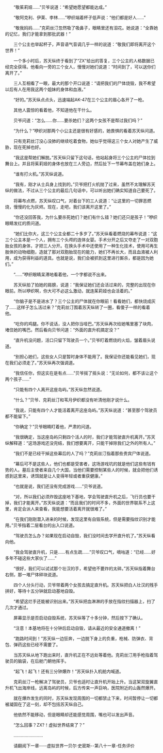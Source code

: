 <div class="read-content j_readContent" id="">
                <p>　　“敬茱莉娅……”贝爷说道：“希望她愿望都能达成。”<p>　　“敬阿克利、伊莱、李林……”咿织端着杯子低声说：“他们都是好人……”<p>　　“敬我妈妈……”克莉丝汀忽然吸了吸鼻子，眼睛里还有泪花。她说道：“全靠她的记忆，我们才能拿到那批武器！”<p>　　三个公主也举起杯子，声音语气音调几乎一样的说道：“敬我们即将离开这个世界！”<p>　　一个多小时后，苏天纵终于看到了“ZX”给出的答复，三个公主的人格数据已经完全获得。他看向一旁的三个女人，慢慢对她们说道：“时间到了，可以送你们离开了。”<p>　　三人互相看了一眼，最大的那个开口说道：“请把我们的尸体烧毁，我不希望以后有人在用我这两个姐妹的身体和血液。”<p>　　“好的。”苏天纵点点头，迅速端起AK-47在三个公主的眉心各开了一枪。<p>　　其他人震惊的看着他，不知道他在干什么。<p>　　贝爷问道：“怎么……你……要杀她们？这两个女孩不是帮过我们吗？”<p>　　“为什么？”咿织对那两个小公主还是很有好感的，她畏惧的看着苏天纵问道。<p>　　只有克莉丝汀没心没肺的继续吃着食物，她似乎觉得这三个女人对她产生了威胁，现在死掉也好。<p>　　“我这是帮她们解脱。”苏天纵只留下这句话，他站起身将三个公主的尸体拉到舞台上。并且将茱莉娅的身体也放在三人旁边，然后扯下一节幕布盖在她们身上。<p>　　“谁有打火机。”苏天纵说道。<p>　　“我有，刚才从士兵身上找到的。”贝爷把打火机抛了过来，虽然不太理解苏天纵的做法，不过从三个公主的最后几句话中，可以听出她们确实知道自己要死了。<p>　　将幕布点燃，苏天纵叹口气，对着台下的三人说道：“让这里的一切罪恶燃烧，慢慢的化为灰烬。现在，走吧，我们该离开这里了。”<p>　　“你还没回答我，为什么要杀死她们？她们有什么错？她们还只是孩子！”咿织眼睛发红的质问道。<p>　　“她们比你大，这三个公主全都二十多岁了。”苏天纵看着燃烧的幕布说道：“这三个公主本是一个人，拥有三个头颅的连体女婴。手术分开之后又夺走了一对双胞胎女孩的身体，才把三人分开。在换头手术中还使用了一种生化技术，使用可再生肢体的动物细胞，造就了那对双胞胎现在的能力，她们不再长大，而且血液被人利用，成为获得利益的道具。也就是说，我们会被抓到这里进行厮杀，都是因为她们。”<p>　　“……”咿织眼睛呆滞地看着他，一个字都说不出来。<p>　　苏天纵拍了拍她的肩膀，说道：“我保证她们还会活过来的，完整的出现在你眼前。所以咿织啊，你大可不必这么激动，就连茱莉娅也会活着的。”<p>　　“你脑子是不是进水了？三个公主的尸体就在你眼前！看看她们，都快烧成灰了……这样子怎么活过来？”克莉丝汀围着苏天纵转了一圈，看傻子一样的看着他。<p>　　“吃你的鸡腿。你不说话，没人把你当哑巴。”苏天纵再次给她嘴里塞了块肉，堵住她的嘴巴。然后看向贝爷问道：“外面的直升机搞定没？”<p>　　“直升机没问题，活口只留下驾驶员一个。”贝爷盯着燃烧的火焰，皱着眉头说道。<p>　　“别担心她们，这些女人只是暂时身体不能用了。我保证你还能看见她们，现在我们必须走了。”苏天纵再次强调道。<p>　　“我信任你，但这实在是有点……”贝爷摇了摇头说：“无论如何，都不该让这个两个孩子……”<p>　　“只能有四个人离开这座岛屿。”苏天纵忽然说道。<p>　　“什么？”贝爷、克莉丝汀和苇月伊织都没有听清他刚才说什么。<p>　　“我说，只能有四个人才能活着离开这座岛屿。”苏天纵说道：“甚至那个驾驶员都不能留下。”<p>　　“你确定？”贝爷眼睛盯着他，严肃的问道。<p>　　“我很确定，当这座岛屿只剩四个活人的时，我们才能驾驶直升机离开。”苏天纵解释道：“这场游戏还没完结，我们想要离开，只能干掉除我们之外的所有人。”<p>　　“我们不是已经干掉这些幕后的人了吗？”克莉丝汀指着那些贵宾尸体说道。<p>　　“幕后可不是这些人，他们也都是受害者，这场游戏坑的就是他们这些有钱有势的人。墓后主使者来自几个大国，当他们需要控制某些人的时候，就会把他们诱惑到这里来，诱饵就是让人变得年轻或者重获健康。”<p>　　“也就是说，我们还没有完成游戏……”贝爷说道。<p>　　“对，所以我们必须炸毁这座地下基地，学会驾驶直升机之后，飞行员也要干掉，我们才能离开。”苏天纵说道：“而且我们的时间不多，外面的世界联系不上这里，肯定会派人来查看，我能想要活着离开就很难了。”<p>　　“在我们刚刚潜入进来的时候，发现这里有自毁系统，但是需要指纹识别才能用。”贝爷指着二层看台的出入口说道。<p>　　“驾驶员怎么办？如果现在启动自毁，我们没时间去学开直升机了。”苏天纵看向他。<p>　　“我会驾驶直升机，只是……有点生疏……”贝爷叹口气，嘀咕道：“已经……好多年不碰这些大家伙了……”<p>　　“很好，我们可以试试那个壮汉的手，希望他不要炸的太碎。”苏天纵指着舞台右侧，那一堆尸体碎块说道。<p>　　四个人分头行动，贝爷带着两个女孩去搞定直升机。苏天纵把白人壮汉的残手拼好，等待十五分钟就启动基地自毁。<p>　　“希望这烂手还能被识别出来。”苏天纵把血淋淋的手放在指纹扫描器上，扫了几次才通过。<p>　　屏幕显示是否启动自毁系统，苏天纵等了十多分钟，然后按下了确认。<p>　　“注意！本基地将在十分钟后启动自毁，请从最近的安全通道撤离！”<p>　　“跑路时间到！”苏天纵一边狂奔，一边脱下身上的负重，枪械、防弹衣、背包、弹药这些已经不需要了。<p>　　当苏天纵从地下跑出来时，直升机正在不远处等着他。克莉丝汀用手枪指着驾驶员的脑袋，在后舱门朝他挥手。<p>　　“起飞！起飞！还有三分钟爆炸！”苏天纵扑入机舱内喊道。<p>　　克莉丝汀一枪解决了驾驶员，贝爷也适时让直升机开始上升。当这架双旋翼直升机飞出海岸线，远离岛屿的时候，后方传来一声巨响，医院附近的山轰然爆开。<p>　　就在爆炸发生的同时，苏天纵发现周围的一切都禁止下来，时间暂停让一切都被凝固在了这一刻，却不包括苏天纵自己。<p>　　他依然不能移动，但是眼睛却还能感觉周围，嘴也可以发出声音。<p>　　“怎么回事？ZX?！虚拟世界结束了？”<p>　　……………………<p>　　请翻阅下一章----虚拟世界一贝尔·史密斯--第八十一章-任务评价<p>　　<p> 
            </div>
